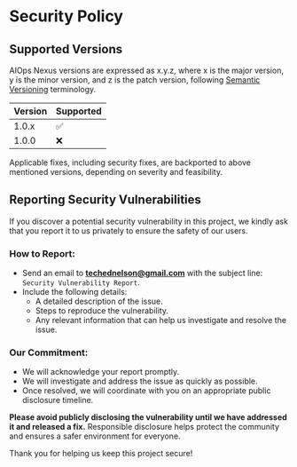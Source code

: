 # Security Policy

## Supported Versions

AIOps Nexus versions are expressed as x.y.z, where x is the major version, y is the minor version, and z is the patch version, following [Semantic Versioning](https://semver.org/) terminology.

| Version | Supported          |
| ------- | ------------------ |
| 1.0.x   | :white_check_mark: |
| 1.0.0   | :x:                |

Applicable fixes, including security fixes, are backported to above mentioned versions, depending on severity and feasibility.

## Reporting Security Vulnerabilities

If you discover a potential security vulnerability in this project, we kindly ask that you report it to us privately to ensure the safety of our users.

### How to Report:
- Send an email to **techednelson@gmail.com** with the subject line: `Security Vulnerability Report`.
- Include the following details:
  - A detailed description of the issue.
  - Steps to reproduce the vulnerability.
  - Any relevant information that can help us investigate and resolve the issue.

### Our Commitment:
- We will acknowledge your report promptly.
- We will investigate and address the issue as quickly as possible.
- Once resolved, we will coordinate with you on an appropriate public disclosure timeline.

**Please avoid publicly disclosing the vulnerability until we have addressed it and released a fix.** Responsible disclosure helps protect the community and ensures a safer environment for everyone.

Thank you for helping us keep this project secure!
